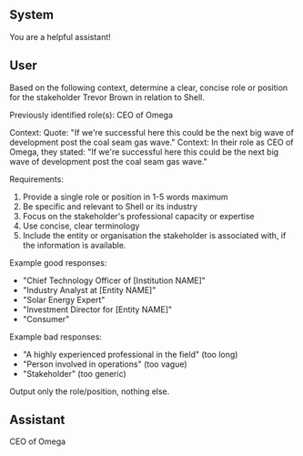 ## System

You are a helpful assistant!

## User


Based on the following context, determine a clear, concise role or position for the stakeholder Trevor Brown in relation to Shell.

Previously identified role(s): CEO of Omega

Context:
Quote: "If we're successful here this could be the next big wave of development post the coal seam gas wave."
Context: In their role as CEO of Omega, they stated: "If we're successful here this could be the next big wave of development post the coal seam gas wave."

Requirements:
1. Provide a single role or position in 1-5 words maximum
2. Be specific and relevant to Shell or its industry
3. Focus on the stakeholder's professional capacity or expertise
4. Use concise, clear terminology
5. Include the entity or organisation the stakeholder is associated with, if the information is available.

Example good responses:
- "Chief Technology Officer of [Institution NAME]"
- "Industry Analyst at [Entity NAME]"
- "Solar Energy Expert"
- "Investment Director for [Entity NAME]"
- "Consumer"

Example bad responses:
- "A highly experienced professional in the field" (too long)
- "Person involved in operations" (too vague)
- "Stakeholder" (too generic)

Output only the role/position, nothing else.


## Assistant

CEO of Omega

